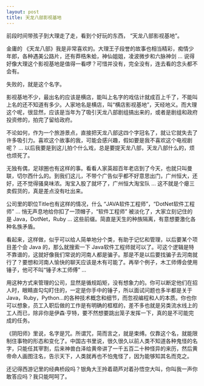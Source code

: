 ```yaml
---
layout: post
title: 天龙八部影视基地
---
```

前段时间带孩子到大理走了走，看到个好玩的东西， “天龙八部影视基地”。

金庸的 《天龙八部》我是非常喜欢的。大理王子段誉的故事也相当精彩，痴情少年郎，各种遇美公路片，还有莽梏朱蛤，神仙姐姐，凌波微步和六脉神剑 ... 说得好像大理这个影视基地是值得一看啰？可惜并没有，完全没有，连去看的念头都不会有。

失败的，就是这个名字。

影视基地不少，最出名的应该是横店，能叫上名字的戏估计就成百上千了，不能叫上名的还不知道有多少。人家地名是横店，叫“横店影视基地”，天经地义。而大理这个呢，很显然，应该是当年为了吸引天龙八部剧组搞出来的，或者是剧组和政府投资修的，拍完了留给政府。

不论如何，作为一个旅游景点，直接把天龙八部这四个字冠名了，就让它就失去了许多吸引力。喜欢这个故事的我，可能会感兴趣，假如要是我不喜欢这个电视剧呢？ ... 以后我要是到这儿拍个什么戏，总是要提天龙八部，天龙八部什么的，烦也烦死了。

无独有偶，足球圈也有这样的事。看看人家英超百年老店到了今天，也就只叫曼联，切尔西什么的。到我们这儿，不带个广告似乎都不好意思出门，广州恒大，还好，还不觉得骚臭味浓。淘宝入股了就坏了，广州恒大淘宝队 ... 这不就是个瘪三卖假货的，真是差点没有吐出来。

公司里的职位Title也有这样的情况，什么 “JAVA软件工程师”，“DotNet软件工程师” ... 悄无声息地给你扣了一顶帽子，“软件工程师” 被淡化了，大家立刻记住的是 Java，DotNet，Ruby ... 这些前缀。简直是天生的种族隔离，有意想要激化各种名族矛盾。

看起来，这样做，似乎可以给人简单地分个类，有助于记忆和管理，以后要某个项目差个会 Java 的，那么就搜索一下 Java软件工程师就可以了。可这个逻辑是特不靠谱的，这就好像我们常说的河南人都是骗子。那是不是以后要找骗子去河南就行了？要想和河南人愉快的聊天应该是木有可能了。再举个例子，木工师傅会使用锤子，他可不叫“锤子木工师傅” ...

用这种方式来管理的公司，显然是循规蹈矩，没有想象力的。你可以断定他们在招人时，眼睛直勾勾盯住的，一定是你手中的锤子，所以面试问题也多半都是关于Java，Ruby，Python...的各种技术概念和细节，而忽视编程和人的本质。你也你可以想象，员工入职后做的工作是有明确的框框的，差不多也就是另类流水线上的工人而已，除非你是伊森·亨特，要不然想要跳出笼子发挥一下，真的是不可能完成的任务。

《阴阳师》里说，名字是咒。所谓咒，简而言之，就是束缚。仅靠这个名，就能限制住事物的形态和变化了。中国古书里说，很久很久以前人类不知道各种鬼怪的名字，只能任其宰割，后来神兽白泽给黄帝讲了一千五百二十种怪异的来历，然后黄帝命人画图注名，告示天下，人类就再也不怕鬼怪了，因为能够知其名而克之。

还记得西游记里的经典桥段吗？银角大王拎着葫芦对着孙悟空大叫，你叫我一声你敢答应吗？我只能呵呵了。


